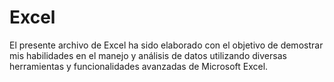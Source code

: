 # Excel
El presente archivo de Excel ha sido elaborado con el objetivo de demostrar mis habilidades en el manejo y análisis de datos utilizando diversas herramientas y funcionalidades avanzadas de Microsoft Excel.
